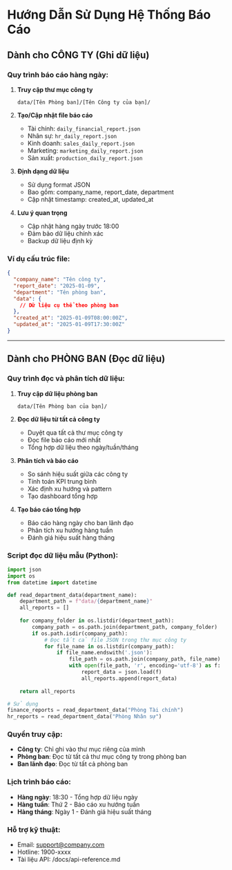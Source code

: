 # Hướng Dẫn Sử Dụng Hệ Thống Báo Cáo

## Dành cho CÔNG TY (Ghi dữ liệu)

### Quy trình báo cáo hàng ngày:

1. **Truy cập thư mục công ty**
   ```
   data/[Tên Phòng ban]/[Tên Công ty của bạn]/
   ```

2. **Tạo/Cập nhật file báo cáo**
   - Tài chính: `daily_financial_report.json`
   - Nhân sự: `hr_daily_report.json`
   - Kinh doanh: `sales_daily_report.json`
   - Marketing: `marketing_daily_report.json`
   - Sản xuất: `production_daily_report.json`

3. **Định dạng dữ liệu**
   - Sử dụng format JSON
   - Bao gồm: company_name, report_date, department
   - Cập nhật timestamp: created_at, updated_at

4. **Lưu ý quan trọng**
   - Cập nhật hàng ngày trước 18:00
   - Đảm bảo dữ liệu chính xác
   - Backup dữ liệu định kỳ

### Ví dụ cấu trúc file:
```json
{
  "company_name": "Tên công ty",
  "report_date": "2025-01-09",
  "department": "Tên phòng ban",
  "data": {
    // Dữ liệu cụ thể theo phòng ban
  },
  "created_at": "2025-01-09T08:00:00Z",
  "updated_at": "2025-01-09T17:30:00Z"
}
```

---

## Dành cho PHÒNG BAN (Đọc dữ liệu)

### Quy trình đọc và phân tích dữ liệu:

1. **Truy cập dữ liệu phòng ban**
   ```
   data/[Tên Phòng ban của bạn]/
   ```

2. **Đọc dữ liệu từ tất cả công ty**
   - Duyệt qua tất cả thư mục công ty
   - Đọc file báo cáo mới nhất
   - Tổng hợp dữ liệu theo ngày/tuần/tháng

3. **Phân tích và báo cáo**
   - So sánh hiệu suất giữa các công ty
   - Tính toán KPI trung bình
   - Xác định xu hướng và pattern
   - Tạo dashboard tổng hợp

4. **Tạo báo cáo tổng hợp**
   - Báo cáo hàng ngày cho ban lãnh đạo
   - Phân tích xu hướng hàng tuần
   - Đánh giá hiệu suất hàng tháng

### Script đọc dữ liệu mẫu (Python):
```python
import json
import os
from datetime import datetime

def read_department_data(department_name):
    department_path = f"data/{department_name}"
    all_reports = []
    
    for company_folder in os.listdir(department_path):
        company_path = os.path.join(department_path, company_folder)
        if os.path.isdir(company_path):
            # Đọc tất cả file JSON trong thư mục công ty
            for file_name in os.listdir(company_path):
                if file_name.endswith('.json'):
                    file_path = os.path.join(company_path, file_name)
                    with open(file_path, 'r', encoding='utf-8') as f:
                        report_data = json.load(f)
                        all_reports.append(report_data)
    
    return all_reports

# Sử dụng
finance_reports = read_department_data("Phòng Tài chính")
hr_reports = read_department_data("Phòng Nhân sự")
```

### Quyền truy cập:
- **Công ty**: Chỉ ghi vào thư mục riêng của mình
- **Phòng ban**: Đọc từ tất cả thư mục công ty trong phòng ban
- **Ban lãnh đạo**: Đọc từ tất cả phòng ban

### Lịch trình báo cáo:
- **Hàng ngày**: 18:30 - Tổng hợp dữ liệu ngày
- **Hàng tuần**: Thứ 2 - Báo cáo xu hướng tuần
- **Hàng tháng**: Ngày 1 - Đánh giá hiệu suất tháng

### Hỗ trợ kỹ thuật:
- Email: support@company.com
- Hotline: 1900-xxxx
- Tài liệu API: /docs/api-reference.md